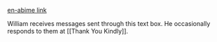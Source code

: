 [en-abime link](https://www.en-abime.com/tell-me)

William receives messages sent through this text box. He occasionally responds to them at [[Thank You Kindly]].